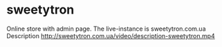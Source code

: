 # sweetytron
Online store with admin page. The live-instance is sweetytron.com.ua
Description  http://sweetytron.com.ua/video/description-sweetytron.mp4
